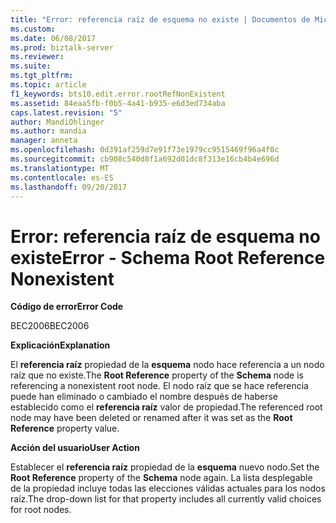 ```yaml
---
title: "Error: referencia raíz de esquema no existe | Documentos de Microsoft"
ms.custom: 
ms.date: 06/08/2017
ms.prod: biztalk-server
ms.reviewer: 
ms.suite: 
ms.tgt_pltfrm: 
ms.topic: article
f1_keywords: bts10.edit.error.rootRefNonExistent
ms.assetid: 84eaa5fb-f0b5-4a41-b935-e6d3ed734aba
caps.latest.revision: "5"
author: MandiOhlinger
ms.author: mandia
manager: anneta
ms.openlocfilehash: 0d391af259d7e91f73e1979cc9515469f96a4f0c
ms.sourcegitcommit: cb908c540d8f1a692d01dc8f313e16cb4b4e696d
ms.translationtype: MT
ms.contentlocale: es-ES
ms.lasthandoff: 09/20/2017
---
```

# <a name="error---schema-root-reference-nonexistent"></a><span data-ttu-id="17b99-102">Error: referencia raíz de esquema no existe</span><span class="sxs-lookup"><span data-stu-id="17b99-102">Error - Schema Root Reference Nonexistent</span></span>
<span data-ttu-id="17b99-103">**Código de error**</span><span class="sxs-lookup"><span data-stu-id="17b99-103">**Error Code**</span></span>  
  
 <span data-ttu-id="17b99-104">BEC2006</span><span class="sxs-lookup"><span data-stu-id="17b99-104">BEC2006</span></span>  
  
 <span data-ttu-id="17b99-105">**Explicación**</span><span class="sxs-lookup"><span data-stu-id="17b99-105">**Explanation**</span></span>  
  
 <span data-ttu-id="17b99-106">El **referencia raíz** propiedad de la **esquema** nodo hace referencia a un nodo raíz que no existe.</span><span class="sxs-lookup"><span data-stu-id="17b99-106">The **Root Reference** property of the **Schema** node is referencing a nonexistent root node.</span></span> <span data-ttu-id="17b99-107">El nodo raíz que se hace referencia puede han eliminado o cambiado el nombre después de haberse establecido como el **referencia raíz** valor de propiedad.</span><span class="sxs-lookup"><span data-stu-id="17b99-107">The referenced root node may have been deleted or renamed after it was set as the **Root Reference** property value.</span></span>  
  
 <span data-ttu-id="17b99-108">**Acción del usuario**</span><span class="sxs-lookup"><span data-stu-id="17b99-108">**User Action**</span></span>  
  
 <span data-ttu-id="17b99-109">Establecer el **referencia raíz** propiedad de la **esquema** nuevo nodo.</span><span class="sxs-lookup"><span data-stu-id="17b99-109">Set the **Root Reference** property of the **Schema** node again.</span></span> <span data-ttu-id="17b99-110">La lista desplegable de la propiedad incluye todas las elecciones válidas actuales para los nodos raíz.</span><span class="sxs-lookup"><span data-stu-id="17b99-110">The drop-down list for that property includes all currently valid choices for root nodes.</span></span>